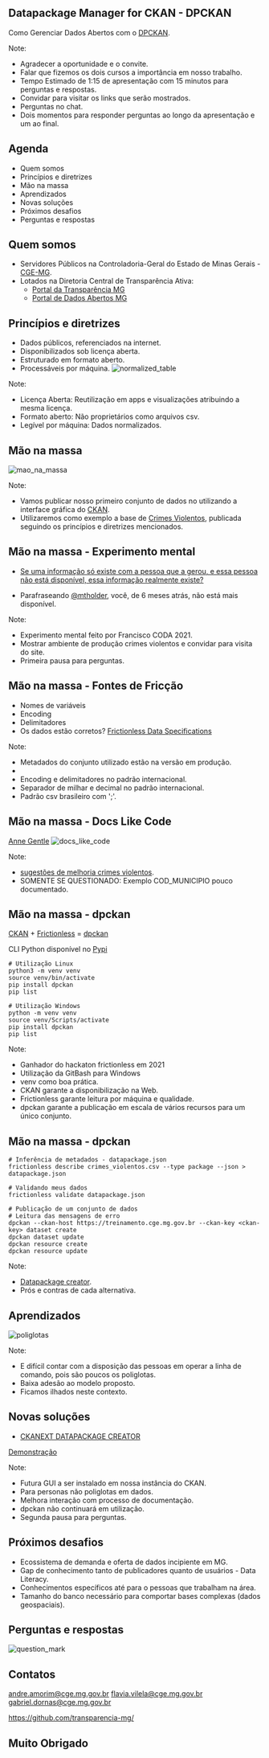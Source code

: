 ## Datapackage Manager for CKAN - DPCKAN

Como Gerenciar Dados Abertos com o [DPCKAN](https://pypi.org/project/dpckan/).

Note:
- Agradecer a oportunidade e o convite.
- Falar que fizemos os dois cursos a importância em nosso trabalho.
- Tempo Estimado de 1:15 de apresentação com 15 minutos para perguntas e respostas.
- Convidar para visitar os links que serão mostrados.
- Perguntas no chat.
- Dois momentos para responder perguntas ao longo da apresentação e um ao final.



## Agenda

- Quem somos
- Princípios e diretrizes
- Mão na massa
- Aprendizados
- Novas soluções
- Próximos desafios
- Perguntas e respostas



## Quem somos

- Servidores Públicos na Controladoria-Geral do Estado de Minas Gerais - [CGE-MG](https://cge.mg.gov.br/). 
- Lotados na Diretoria Central de Transparência Ativa:
	- [Portal da Transparência MG](https://www.transparencia.mg.gov.br/)
	- [Portal de Dados Abertos MG](https://dados.mg.gov.br/)



## Princípios e diretrizes

- Dados públicos, referenciados na internet.
- Disponibilizados sob licença aberta.
- Estruturado em formato aberto.
- Processáveis por máquina.
![normalized_table](assets/normalized_table.jpg)

Note:
- Licença Aberta: Reutilização em apps e visualizações atribuindo a mesma licença.
- Formato aberto: Não proprietários como arquivos csv.
- Legível por máquina: Dados normalizados.



## Mão na massa
![mao_na_massa](assets/mao_na_massa.jpg) 

Note: 
- Vamos publicar nosso primeiro conjunto de dados no utilizando a interface gráfica do [CKAN](https://treinamento.dadosabertos.cge.mg.gov.br/).
- Utilizaremos como exemplo a base de [Crimes Violentos](https://dados.mg.gov.br/dataset/crimes-violentos), publicada seguindo os princípios e diretrizes mencionados.


## Mão na massa - Experimento mental

- [Se uma informação só existe com a pessoa que a gerou, e essa pessoa não está disponível, essa informação realmente existe?](https://www.youtube.com/watch?v=JUW60w1jDdM&t=1346s) 

- Parafraseando [@mtholder](https://twitter.com/kcranstn/status/370914072511791104?s=20), você, de 6 meses atrás, não está mais disponível.

Note:
- Experimento mental feito por Francisco CODA 2021.
- Mostrar ambiente de produção crimes violentos e convidar para visita do site.
- Primeira pausa para perguntas.


## Mão na massa - Fontes de Fricção

- Nomes de variáveis
- Encoding
- Delimitadores
- Os dados estão corretos? [Frictionless Data Specifications](https://specs.frictionlessdata.io/#overview)

Note:
- Metadados do conjunto utilizado estão na versão em produção.
- 
- Encoding e delimitadores no padrão internacional.
- Separador de milhar e decimal no padrão internacional.
- Padrão csv brasileiro com ';'.


## Mão na massa - Docs Like Code

[Anne Gentle](https://www.docslikecode.com/)
![docs_like_code](assets/docs_like_code.jpg)

Note:
- [sugestões de melhoria crimes violentos](https://dados.mg.gov.br/dataset/crimes-violentos#:~:text=tamb%C3%A9m%20ser%C3%A3o%20inclu%C3%ADdos.-,Como%20participar,-Saiba%20como%20contribuir).
- SOMENTE SE QUESTIONADO: Exemplo COD_MUNICIPIO pouco documentado.


## Mão na massa - dpckan

[CKAN](https://ckan.org/) + [Frictionless](https://frictionlessdata.io/) = [dpckan](https://github.com/transparencia-mg/dpckan)

CLI Python disponível no [Pypi](https://pypi.org/project/dpckan/)

	# Utilização Linux
	python3 -m venv venv
	source venv/bin/activate
	pip install dpckan
	pip list

	# Utilização Windows
	python -m venv venv
	source venv/Scripts/activate
	pip install dpckan
	pip list

Note:
- Ganhador do hackaton frictionless em 2021
- Utilização da GitBash para Windows
- venv como boa prática.
- CKAN garante a disponibilização na Web.
- Frictionless garante leitura por máquina e qualidade.
- dpckan garante a publicação em escala de vários recursos para um único conjunto.


## Mão na massa - dpckan
	
	# Inferência de metadados - datapackage.json
	frictionless describe crimes_violentos.csv --type package --json > datapackage.json

	# Validando meus dados
	frictionless validate datapackage.json

	# Publicação de um conjunto de dados
	# Leitura das mensagens de erro
	dpckan --ckan-host https://treinamento.cge.mg.gov.br --ckan-key <ckan-key> dataset create
	dpckan dataset update
	dpckan resource create
	dpckan resource update

Note:
- [Datapackage creator](https://create.frictionlessdata.io/).
- Prós e contras de cada alternativa.



## Aprendizados

![poliglotas](assets/poliglotas.jpg)

Note:
- E difícil contar com a disposição das pessoas em operar a linha de comando, pois são poucos os poliglotas.
- Baixa adesão ao modelo proposto.
- Ficamos ilhados neste contexto.



## Novas soluções

- [CKANEXT DATAPACKAGE CREATOR](https://pypi.org/project/ckanext-datapackage-creator/)

[Demonstração](http://projetockan.cge.mg.gov.br/)

Note:
- Futura GUI a ser instalado em nossa instância do CKAN.
- Para personas não poliglotas em dados.
- Melhora interação com processo de documentação.
- dpckan não continuará em utilização.
- Segunda pausa para perguntas.



## Próximos desafios

- Ecossistema de demanda e oferta de dados incipiente em MG.
- Gap de conhecimento tanto de publicadores quanto de usuários - Data Literacy.
- Conhecimentos específicos até para o pessoas que trabalham na área.
- Tamanho do banco necessário para comportar bases complexas (dados geospaciais).



## Perguntas e respostas

![question_mark](assets/question_mark.jpg)



## Contatos

andre.amorim@cge.mg.gov.br
flavia.vilela@cge.mg.gov.br
gabriel.dornas@cge.mg.gov.br

https://github.com/transparencia-mg/



## Muito Obrigado